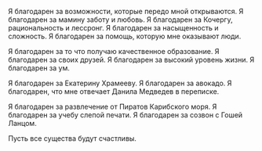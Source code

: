 Я благодарен за возможности, которые передо мной открываются. Я благодарен за мамину заботу и любовь. Я благодарен за Кочергу, рациональность и лессронг. Я благодарен за насыщенность и сложность. Я благодарен за помощь, которую мне оказывают люди.

Я благодарен за то что получаю качественное образование. Я благодарен за своих друзей. Я благодарен за высокий уровень жизни. Я благодарен за ум.

Я благодарен за Екатерину Храмееву. Я благодарен за авокадо. Я благодарен, что мне отвечает Данила Медведев в переписке.

Я благодарен за развлечение от Пиратов Карибского моря. Я благодарен за учебу слепой печати. Я благодарен за созвон с Гошей Ланцом.


Пусть все существа будут счастливы. 